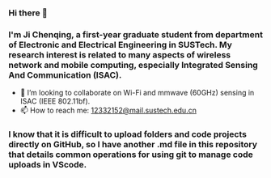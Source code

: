 ### Hi there 👋
### I'm Ji Chenqing, a first-year graduate student from department of Electronic and Electrical Engineering in SUSTech. My research interest is related to many aspects of wireless network and mobile computing, especially Integrated Sensing And Communication (ISAC).

- 👯 I’m looking to collaborate on Wi-Fi and mmwave (60GHz) sensing in ISAC (IEEE 802.11bf).
- 📫 How to reach me: 12332152@mail.sustech.edu.cn

### I know that it is difficult to upload folders and code projects directly on GitHub, so I have another .md file in this repository that details common operations for using git to manage code uploads in VScode.
